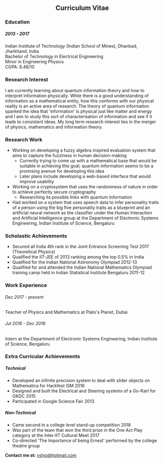 <h2 style="text-align: center;"> Curriculum Vitae </h2>

### Education
##### 2013 - 2017
Indian Institute of Technology (Indian School of Mines), Dhanbad, Jharkhand, India  
Bachelor of Technology in Electrical Engineering  
Minor in Engineering Physics  
CGPA: 8.46/10  

### Research Interest
I am currently learning about quantum information theory and how to interpret information physically. While there is a good understanding of information as a mathematical entity, how this conforms with our physical reality is an active area of research. The theory of quantum informaiton sparked the idea that 'information' is physical just like matter and energy and I aim to study this sort of characterisation of information and see if it leads to consistent ideas. My long term research interest lies in the merger of physics, mathematics and information theory.

### Research Work
* Working on developing a fuzzy algebra inspired evaluation system that aims to capture the fuzziness in human decision-making
  * Currently trying to come up with a mathematical base that would be suitable in achieving this goal; quantum information seems to be a promising avenue for developing this idea
  * Later plans include developing a web-based interface that would improve usability
* Working on a cryptosystem that uses the randomness of nature in order to achieve perfectly secure cryptography
  * Researching its possible links with quantum information
* Had worked on a system that uses speech data to infer personality traits of a person using the big five personality traits as a blueprint and an artificial neural network as the classifier under the Human Interaction and Artificial Intelligence group at the Department of Electronic Systems Engineering, Indian Institute of Science, Bengaluru

### Scholastic Achievements
* Secured all India 4th rank in the Joint Entrance Screening Test 2017 (Theoretical Physics)
* Qualified the IIT-JEE of 2013 ranking among the top 0.5% in India
* Qualified for the Indian National Astronomy Olympiad 2012-13
* Qualified for and attended the Indian National Mathematics Olympiad training camp held in Indian Statistical Institute Bengaluru 2011-12

### Work Experience
###### Dec 2017 - present
Teacher of Physics and Mathematics at Plato's Planet, Dubai

###### Jul 2016 - Dec 2016
Intern at the Department of Electronic Systems Engineering, Indian Institute of Science, Bengaluru

### Extra Curricular Achievements
##### Technical
* Developed an infinite precision system to deal with slider objects on Mathematica for Hackfest ISM 2016
* Designed and built the Electrical and Steering systems of a Go-Kart for GKDC 2015
* Participated in Google Science Fair 2013

##### Non-Technical
* Came second in a college level stand-up competition 2018
* Was part of the team that won the third prize in the One Act Play category at the Inter-IIT Cultural Meet 2017
* Co-directed 'The Importance of being Ernest' performed by the college theatre group



**Contact me at:** [vslyo@hotmail.com](vslyo@hotmail.com)
